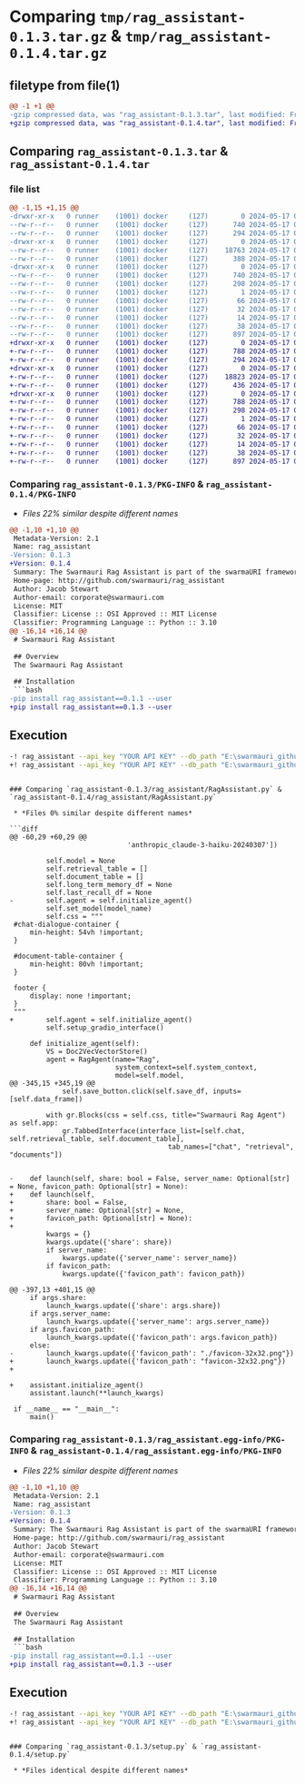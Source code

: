 # Comparing `tmp/rag_assistant-0.1.3.tar.gz` & `tmp/rag_assistant-0.1.4.tar.gz`

## filetype from file(1)

```diff
@@ -1 +1 @@
-gzip compressed data, was "rag_assistant-0.1.3.tar", last modified: Fri May 17 01:55:14 2024, max compression
+gzip compressed data, was "rag_assistant-0.1.4.tar", last modified: Fri May 17 03:29:14 2024, max compression
```

## Comparing `rag_assistant-0.1.3.tar` & `rag_assistant-0.1.4.tar`

### file list

```diff
@@ -1,15 +1,15 @@
-drwxr-xr-x   0 runner    (1001) docker     (127)        0 2024-05-17 01:55:14.759526 rag_assistant-0.1.3/
--rw-r--r--   0 runner    (1001) docker     (127)      740 2024-05-17 01:55:14.759526 rag_assistant-0.1.3/PKG-INFO
--rw-r--r--   0 runner    (1001) docker     (127)      294 2024-05-17 01:55:01.000000 rag_assistant-0.1.3/README.md
-drwxr-xr-x   0 runner    (1001) docker     (127)        0 2024-05-17 01:55:14.755526 rag_assistant-0.1.3/rag_assistant/
--rw-r--r--   0 runner    (1001) docker     (127)    18763 2024-05-17 01:55:01.000000 rag_assistant-0.1.3/rag_assistant/RagAssistant.py
--rw-r--r--   0 runner    (1001) docker     (127)      388 2024-05-17 01:55:01.000000 rag_assistant-0.1.3/rag_assistant/__init__.py
-drwxr-xr-x   0 runner    (1001) docker     (127)        0 2024-05-17 01:55:14.759526 rag_assistant-0.1.3/rag_assistant.egg-info/
--rw-r--r--   0 runner    (1001) docker     (127)      740 2024-05-17 01:55:14.000000 rag_assistant-0.1.3/rag_assistant.egg-info/PKG-INFO
--rw-r--r--   0 runner    (1001) docker     (127)      298 2024-05-17 01:55:14.000000 rag_assistant-0.1.3/rag_assistant.egg-info/SOURCES.txt
--rw-r--r--   0 runner    (1001) docker     (127)        1 2024-05-17 01:55:14.000000 rag_assistant-0.1.3/rag_assistant.egg-info/dependency_links.txt
--rw-r--r--   0 runner    (1001) docker     (127)       66 2024-05-17 01:55:14.000000 rag_assistant-0.1.3/rag_assistant.egg-info/entry_points.txt
--rw-r--r--   0 runner    (1001) docker     (127)       32 2024-05-17 01:55:14.000000 rag_assistant-0.1.3/rag_assistant.egg-info/requires.txt
--rw-r--r--   0 runner    (1001) docker     (127)       14 2024-05-17 01:55:14.000000 rag_assistant-0.1.3/rag_assistant.egg-info/top_level.txt
--rw-r--r--   0 runner    (1001) docker     (127)       38 2024-05-17 01:55:14.759526 rag_assistant-0.1.3/setup.cfg
--rw-r--r--   0 runner    (1001) docker     (127)      897 2024-05-17 01:55:01.000000 rag_assistant-0.1.3/setup.py
+drwxr-xr-x   0 runner    (1001) docker     (127)        0 2024-05-17 03:29:14.941553 rag_assistant-0.1.4/
+-rw-r--r--   0 runner    (1001) docker     (127)      788 2024-05-17 03:29:14.941553 rag_assistant-0.1.4/PKG-INFO
+-rw-r--r--   0 runner    (1001) docker     (127)      294 2024-05-17 03:29:07.000000 rag_assistant-0.1.4/README.md
+drwxr-xr-x   0 runner    (1001) docker     (127)        0 2024-05-17 03:29:14.937553 rag_assistant-0.1.4/rag_assistant/
+-rw-r--r--   0 runner    (1001) docker     (127)    18823 2024-05-17 03:29:07.000000 rag_assistant-0.1.4/rag_assistant/RagAssistant.py
+-rw-r--r--   0 runner    (1001) docker     (127)      436 2024-05-17 03:29:07.000000 rag_assistant-0.1.4/rag_assistant/__init__.py
+drwxr-xr-x   0 runner    (1001) docker     (127)        0 2024-05-17 03:29:14.941553 rag_assistant-0.1.4/rag_assistant.egg-info/
+-rw-r--r--   0 runner    (1001) docker     (127)      788 2024-05-17 03:29:14.000000 rag_assistant-0.1.4/rag_assistant.egg-info/PKG-INFO
+-rw-r--r--   0 runner    (1001) docker     (127)      298 2024-05-17 03:29:14.000000 rag_assistant-0.1.4/rag_assistant.egg-info/SOURCES.txt
+-rw-r--r--   0 runner    (1001) docker     (127)        1 2024-05-17 03:29:14.000000 rag_assistant-0.1.4/rag_assistant.egg-info/dependency_links.txt
+-rw-r--r--   0 runner    (1001) docker     (127)       66 2024-05-17 03:29:14.000000 rag_assistant-0.1.4/rag_assistant.egg-info/entry_points.txt
+-rw-r--r--   0 runner    (1001) docker     (127)       32 2024-05-17 03:29:14.000000 rag_assistant-0.1.4/rag_assistant.egg-info/requires.txt
+-rw-r--r--   0 runner    (1001) docker     (127)       14 2024-05-17 03:29:14.000000 rag_assistant-0.1.4/rag_assistant.egg-info/top_level.txt
+-rw-r--r--   0 runner    (1001) docker     (127)       38 2024-05-17 03:29:14.941553 rag_assistant-0.1.4/setup.cfg
+-rw-r--r--   0 runner    (1001) docker     (127)      897 2024-05-17 03:29:07.000000 rag_assistant-0.1.4/setup.py
```

### Comparing `rag_assistant-0.1.3/PKG-INFO` & `rag_assistant-0.1.4/PKG-INFO`

 * *Files 22% similar despite different names*

```diff
@@ -1,10 +1,10 @@
 Metadata-Version: 2.1
 Name: rag_assistant
-Version: 0.1.3
+Version: 0.1.4
 Summary: The Swarmauri Rag Assistant is part of the swarmaURI framework.
 Home-page: http://github.com/swarmauri/rag_assistant
 Author: Jacob Stewart
 Author-email: corporate@swarmauri.com
 License: MIT
 Classifier: License :: OSI Approved :: MIT License
 Classifier: Programming Language :: Python :: 3.10
@@ -16,14 +16,14 @@
 # Swarmauri Rag Assistant
 
 ## Overview
 The Swarmauri Rag Assistant
 
 ## Installation
 ```bash
-pip install rag_assistant==0.1.1 --user
+pip install rag_assistant==0.1.3 --user
 ```
 
 ## Execution
 ```bash
-! rag_assistant --api_key "YOUR API KEY" --db_path "E:\swarmauri_github/prompt_responses.db"
+! rag_assistant --api_key "YOUR API KEY" --db_path "E:\swarmauri_github/prompt_responses.db" --system_context "You are a helpful assistant."
 ```
```

### Comparing `rag_assistant-0.1.3/rag_assistant/RagAssistant.py` & `rag_assistant-0.1.4/rag_assistant/RagAssistant.py`

 * *Files 0% similar despite different names*

```diff
@@ -60,29 +60,29 @@
                             'anthropic_claude-3-haiku-20240307'])
             
         self.model = None
         self.retrieval_table = []
         self.document_table = []
         self.long_term_memory_df = None
         self.last_recall_df = None
-        self.agent = self.initialize_agent()
         self.set_model(model_name)
         self.css = """
 #chat-dialogue-container {
     min-height: 54vh !important;
 }
 
 #document-table-container {
     min-height: 80vh !important;
 }
 
 footer {
     display: none !important;
 }
 """
+        self.agent = self.initialize_agent()
         self.setup_gradio_interface()
         
     def initialize_agent(self):
         VS = Doc2VecVectorStore()
         agent = RagAgent(name="Rag", 
                          system_context=self.system_context, 
                          model=self.model, 
@@ -345,15 +345,19 @@
             self.save_button.click(self.save_df, inputs=[self.data_frame])
 
         with gr.Blocks(css = self.css, title="Swarmauri Rag Agent") as self.app:
             gr.TabbedInterface(interface_list=[self.chat, self.retrieval_table, self.document_table], 
                                       tab_names=["chat", "retrieval", "documents"])
 
     
-    def launch(self, share: bool = False, server_name: Optional[str] = None, favicon_path: Optional[str] = None):
+    def launch(self, 
+        share: bool = False, 
+        server_name: Optional[str] = None, 
+        favicon_path: Optional[str] = None):
+
         kwargs = {}
         kwargs.update({'share': share})
         if server_name:
             kwargs.update({'server_name': server_name})
         if favicon_path:
             kwargs.update({'favicon_path': favicon_path})
 
@@ -397,13 +401,15 @@
     if args.share:
         launch_kwargs.update({'share': args.share})
     if args.server_name:
         launch_kwargs.update({'server_name': args.server_name})
     if args.favicon_path:
         launch_kwargs.update({'favicon_path': args.favicon_path})
     else:
-        launch_kwargs.update({'favicon_path': "./favicon-32x32.png"})
+        launch_kwargs.update({'favicon_path': "favicon-32x32.png"})
+
 
+    assistant.initialize_agent()
     assistant.launch(**launch_kwargs)
         
 if __name__ == "__main__":
     main()
```

### Comparing `rag_assistant-0.1.3/rag_assistant.egg-info/PKG-INFO` & `rag_assistant-0.1.4/rag_assistant.egg-info/PKG-INFO`

 * *Files 22% similar despite different names*

```diff
@@ -1,10 +1,10 @@
 Metadata-Version: 2.1
 Name: rag_assistant
-Version: 0.1.3
+Version: 0.1.4
 Summary: The Swarmauri Rag Assistant is part of the swarmaURI framework.
 Home-page: http://github.com/swarmauri/rag_assistant
 Author: Jacob Stewart
 Author-email: corporate@swarmauri.com
 License: MIT
 Classifier: License :: OSI Approved :: MIT License
 Classifier: Programming Language :: Python :: 3.10
@@ -16,14 +16,14 @@
 # Swarmauri Rag Assistant
 
 ## Overview
 The Swarmauri Rag Assistant
 
 ## Installation
 ```bash
-pip install rag_assistant==0.1.1 --user
+pip install rag_assistant==0.1.3 --user
 ```
 
 ## Execution
 ```bash
-! rag_assistant --api_key "YOUR API KEY" --db_path "E:\swarmauri_github/prompt_responses.db"
+! rag_assistant --api_key "YOUR API KEY" --db_path "E:\swarmauri_github/prompt_responses.db" --system_context "You are a helpful assistant."
 ```
```

### Comparing `rag_assistant-0.1.3/setup.py` & `rag_assistant-0.1.4/setup.py`

 * *Files identical despite different names*

